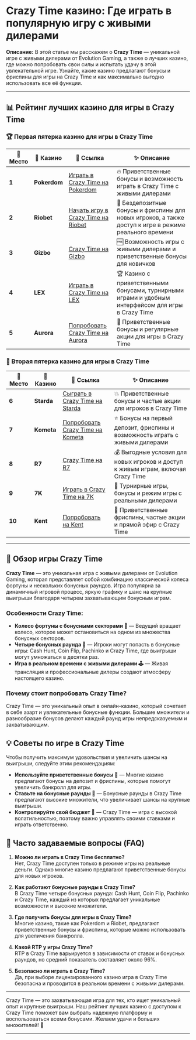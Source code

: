 # Crazy Time казино: Где играть в популярную игру с живыми дилерами

**Описание:** В этой статье мы расскажем о **Crazy Time** — уникальной игре с живыми дилерами от Evolution Gaming, а также о лучших казино, где можно попробовать свои силы и испытать удачу в этой увлекательной игре. Узнайте, какие казино предлагают бонусы и фриспины для игры на Crazy Time и как максимально выгодно использовать все её функции.

---

## 📊 Рейтинг лучших казино для игры в Crazy Time

### 🏆 Первая пятерка казино для игры в Crazy Time

| 🏅 **Место** | 🎰 **Казино**        | 🌟 **Ссылка**                                                                                     | ✨ **Описание**                                                                                         |
|--------------|----------------------|--------------------------------------------------------------------------------------------------|--------------------------------------------------------------------------------------------------------|
| **1**       | **Pokerdom**         | [Играть в Crazy Time на Pokerdom](https://brandplay.link/4k77v2yx)                               | 🔥 Приветственные бонусы и возможность играть в Crazy Time с живыми дилерами                           |
| **2**       | **Riobet**           | [Начать игру в Crazy Time на Riobet](https://brandplay.link/7xBLTPyj)                            | 💎 Бездепозитные бонусы и фриспины для новых игроков, а также доступ к игре в режиме реального времени |
| **3**       | **Gizbo**            | [Crazy Time на Gizbo](https://brandplay.link/bprXw4YV)                                           | 🆓 Возможность игры с живыми дилерами и приветственные бонусы для новичков                              |
| **4**       | **LEX**              | [Играть в Crazy Time на LEX](https://brandplay.link/zW4hdDFV)                                    | 🏆 Казино с приветственными бонусами, турнирными играми и удобным интерфейсом для игры в Crazy Time     |
| **5**       | **Aurora**           | [Попробовать Crazy Time на Aurora](https://10trafic-stat2.com/click/668546556bcc6313411604bd/6766/13032/subaccount) | 🎁 Приветственные бонусы и регулярные акции для игры в Crazy Time                                      |

### 🏅 Вторая пятерка казино для игры в Crazy Time

| 🏅 **Место** | 🎰 **Казино**        | 🌟 **Ссылка**                                                                                     | ✨ **Описание**                                                                                         |
|--------------|----------------------|--------------------------------------------------------------------------------------------------|--------------------------------------------------------------------------------------------------------|
| **6**       | **Starda**           | [Сыграть в Crazy Time на Starda](https://brandplay.link/fB7xwRFL)                                 | 💥 Приветственные бонусы и частые акции для игроков в Crazy Time                                       |
| **7**       | **Kometa**           | [Попробовать Crazy Time на Kometa](https://brandplay.link/8ZymQJV8)                              | ⭐ Бонусы на первый депозит, фриспины и возможность играть с живыми дилерами                            |
| **8**       | **R7**               | [Crazy Time на R7](https://brandplay.link/bMd3Yjsw)                                              | 💰 Выгодные условия для новых игроков и доступ к живым играм, включая Crazy Time                       |
| **9**       | **7K**               | [Играть в Crazy Time на 7K](https://brandplay.link/BvQyFShp)                                     | 🎲 Турнирные игры, бонусы и режим игры с реальными дилерами                                            |
| **10**      | **Kent**             | [Попробовать на Kent](https://brandplay.link/Fv2WP3js)                                           | 🔄 Приветственные фриспины, частые акции и прямой эфир с Crazy Time                                    |

---

## 🎰 Обзор игры Crazy Time

**Crazy Time** — это уникальная игра с живыми дилерами от Evolution Gaming, которая представляет собой комбинацию классической колеса фортуны и нескольких бонусных раундов. Игра популярна за динамичный игровой процесс, яркую графику и шанс на крупные выигрыши благодаря четырем захватывающим бонусным играм.

### Особенности Crazy Time:

- **Колесо фортуны с бонусными секторами 🎡** — Ведущий вращает колесо, которое может остановиться на одном из множества бонусных секторов.
- **Четыре бонусных раунда 🎉** — Игроки могут попасть в бонусные игры: Cash Hunt, Coin Flip, Pachinko и Crazy Time, где выигрыши могут умножаться в десятки раз.
- **Игра в реальном времени с живыми дилерами 🕹️** — Живая трансляция и профессиональные дилеры создают атмосферу настоящего казино.

### Почему стоит попробовать Crazy Time?

Crazy Time — это уникальный опыт в онлайн-казино, который сочетает в себе азарт и увлекательные бонусные функции. Большие множители и разнообразие бонусов делают каждый раунд игры непредсказуемым и захватывающим.

## 💡 Советы по игре в Crazy Time

Чтобы получить максимум удовольствия и увеличить шансы на выигрыши, следуйте этим рекомендациям:

- **Используйте приветственные бонусы 🎁** — Многие казино предлагают бонусы на депозит и фриспины, которые помогут увеличить банкролл для игры.
- **Ставьте на бонусные раунды 🎲** — Бонусные раунды в Crazy Time предлагают высокие множители, что увеличивает шансы на крупные выигрыши.
- **Контролируйте свой бюджет 💸** — Crazy Time — игра с высокой волатильностью, поэтому важно управлять своими ставками и играть ответственно.

## 📜 Часто задаваемые вопросы (FAQ)

1. **Можно ли играть в Crazy Time бесплатно?**  
   Нет, Crazy Time доступен только в режиме игры на реальные деньги. Однако многие казино предлагают приветственные бонусы для новых игроков.

2. **Как работают бонусные раунды в Crazy Time?**  
   В Crazy Time четыре бонусных раунда: Cash Hunt, Coin Flip, Pachinko и Crazy Time, каждый из которых предлагает уникальные возможности и высокие множители.

3. **Где получить бонусы для игры в Crazy Time?**  
   Многие казино, такие как Pokerdom и Riobet, предлагают приветственные бонусы и фриспины, которые можно использовать для увеличения банкролла.

4. **Какой RTP у игры Crazy Time?**  
   RTP в Crazy Time варьируется в зависимости от ставок и бонусных раундов, но средний показатель составляет около 96%.

5. **Безопасно ли играть в Crazy Time?**  
   Да, при выборе лицензированного казино игра в Crazy Time безопасна и проводится в реальном времени с живыми дилерами.

---

Crazy Time — это захватывающая игра для тех, кто ищет уникальный опыт и крупные выигрыши. Наш рейтинг лучших казино с доступом к Crazy Time поможет вам выбрать надежную платформу и воспользоваться всеми бонусами. Желаем удачи и больших множителей! 🎡

---
